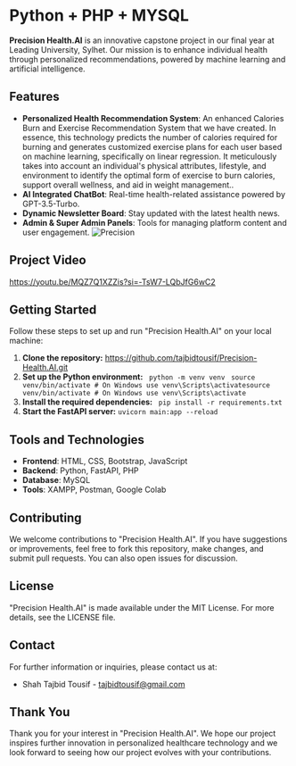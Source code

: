 # Python + PHP + MYSQL 

**Precision Health.AI** is an innovative capstone project in our final year at Leading University, Sylhet. Our mission is to enhance individual health through personalized recommendations, powered by machine learning and artificial intelligence.

## Features

- **Personalized Health Recommendation System**: An enhanced Calories Burn and Exercise Recommendation System that we have created. In essence, this technology predicts the number of calories required for burning and generates customized exercise plans for each user based on machine learning, specifically on linear regression. 
It meticulously takes into account an individual's physical attributes, lifestyle, and environment to identify the optimal form of exercise to burn calories, support overall wellness, and aid in weight management..
- **AI Integrated ChatBot**: Real-time health-related assistance powered by GPT-3.5-Turbo.
- **Dynamic Newsletter Board**: Stay updated with the latest health news.
- **Admin & Super Admin Panels**: Tools for managing platform content and user engagement.
![Precision](https://github.com/takrimchy/Project-4800/assets/83010929/9597bc6b-af35-41f9-890a-63a518f64306)

## Project Video

https://youtu.be/MQZ7Q1XZZis?si=-TsW7-LQbJfG6wC2

## Getting Started

Follow these steps to set up and run "Precision Health.AI" on your local machine:

1. **Clone the repository:**
    https://github.com/tajbidtousif/Precision-Health.AI.git
2. **Set up the Python environment:**
   ```  python -m venv venv ```
   ```  source venv/bin/activate # On Windows use venv\Scripts\activatesource venv/bin/activate # On Windows use venv\Scripts\activate ```
3. **Install the required dependencies:**
   ```  pip install -r requirements.txt ```
4. **Start the FastAPI server:**
    ``` uvicorn main:app --reload ```

## Tools and Technologies

- **Frontend**: HTML, CSS, Bootstrap, JavaScript
- **Backend**: Python, FastAPI, PHP
- **Database**: MySQL
- **Tools**: XAMPP, Postman, Google Colab

## Contributing

We welcome contributions to "Precision Health.AI". If you have suggestions or improvements, feel free to fork this repository, make changes, and submit pull requests. You can also open issues for discussion.

## License

"Precision Health.AI" is made available under the MIT License. For more details, see the LICENSE file.

## Contact

For further information or inquiries, please contact us at:

- Shah Tajbid Tousif - tajbidtousif@gmail.com

## Thank You

Thank you for your interest in "Precision Health.AI". We hope our project inspires further innovation in personalized healthcare technology and we look forward to seeing how our project evolves with your contributions.

   


